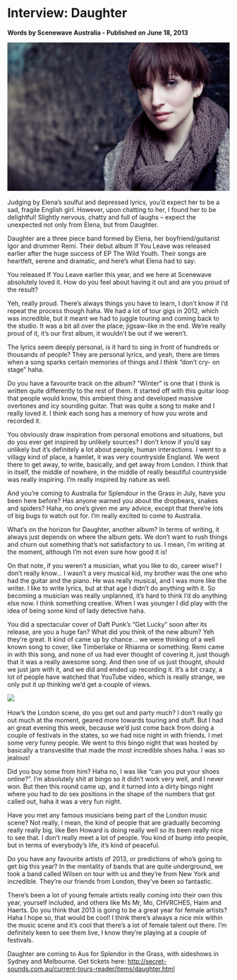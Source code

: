 # Interview: Daughter

**Words by Scenewave Australia - Published on June 18, 2013**

<img src="/Images/Jay McLaughlin/MCLAUGHLIN_110121_00633-Edit.JPG">

Judging by Elena’s soulful and depressed lyrics, you’d expect her to be a sad, fragile English girl. However, upon chatting to her, I found her to be delightful! Slightly nervous, chatty and full of laughs – expect the unexpected not only from Elena, but from Daughter.

Daughter are a three piece band formed by Elena, her boyfriend/guitarist Igor and drummer Remi. Their debut album If You Leave was released earlier after the huge success of EP The Wild Youth. Their songs are heartfelt, serene and dramatic, and here’s what Elena had to say:

You released If You Leave earlier this year, and we here at Scenewave absolutely loved it. How do you feel about having it out and are you proud of the result?

Yeh, really proud. There’s always things you have to learn, I don’t know if I’d repeat the process though haha. We had a lot of tour gigs in 2012, which was incredible, but it meant we had to juggle touring and coming back to the studio. It was a bit all over the place; jigsaw-like in the end. We’re really proud of it, it’s our first album, it wouldn’t be out if we weren’t.

The lyrics seem deeply personal, is it hard to sing in front of hundreds or thousands of people?
They are personal lyrics, and yeah, there are times when a song sparks certain memories of things and I think “don’t cry- on stage” haha.

Do you have a favourite track on the album?
“Winter” is one that I think is written quite differently to the rest of them. It started off with this guitar loop that people would know, this ambient thing and developed massive overtones and icy sounding guitar. That was quite a song to make and I really loved it. I think each song has a memory of how you wrote and recorded it.

You obviously draw inspiration from personal emotions and situations, but do you ever get inspired by unlikely sources?
I don’t know if you’d say unlikely but it’s definitely a lot about people, human interactions. I went to a villagy kind of place, a hamlet, it was very countryside England. We went there to get away, to write, basically, and get away from London. I think that in itself, the middle of nowhere, in the middle of really beautiful countryside was really inspiring. I’m really inspired by nature as well.

And you’re coming to Australia for Splendour in the Grass in July, have you been here before? Has anyone warned you about the dropbears, snakes and spiders?
Haha, no one’s given me any advice, except that there’re lots of big bugs to watch out for.  I’m really excited to come to Australia.

What’s on the horizon for Daughter, another album?
In terms of writing, it always just depends on where the album gets. We don’t want to rush things and churn out something that’s not satisfactory to us. I mean, I’m writing at the moment, although I’m not even sure how good it is!

On that note, if you weren’t a musician, what you like to do, career wise?
I don’t really know… I wasn’t a very musical kid, my brother was the one who had the guitar and the piano. He was really musical, and I was more like the writer. I like to write lyrics, but at that age I didn’t do anything with it. So becoming a musician was really unplanned, it’s hard to think I’d do anything else now. I think something creative. When I was younger I did play with the idea of being some kind of lady detective haha.

You did a spectacular cover of Daft Punk’s “Get Lucky” soon after its release, are you a huge fan? What did you think of the new album?
Yeh they’re great. It kind of came up by chance… we were thinking of a well known song to cover, like Timberlake or Rhianna or something. Remi came in with this song, and none of us had ever thought of covering it, just though that it was a really awesome song. And then one of us just thought, should we just jam with it, and we did and ended up recording it. It’s a bit crazy, a lot of people have watched that YouTube video, which is really strange, we only put it up thinking we’d get a couple of views.

[<img src="https://i.ytimg.com/vi/T5Cp55MvX54/maxresdefault.jpg">](https://www.youtube.com/watch?v=T5Cp55MvX54)

How’s the London scene, do you get out and party much?
I don’t really go out much at the moment, geared more towards touring and stuff. But I had an great evening this week, because we’d just come back from doing a couple of festivals in the states, so we had nice night in with friends. I met some very funny people. We went to this bingo night that was hosted by basically a transvestite that made the most incredible shoes haha. I was so jealous!

Did you buy some from him?
Haha no, I was like “can you put your shoes online?”. I’m absolutely shit at bingo so it didn’t work very well, and I never won. But then this round came up, and it turned into a dirty bingo night where you had to do sex positions in the shape of the numbers that got called out, haha it was a very fun night.

Have you met any famous musicians being part of the London music scene?
Not really, I mean, the kind of people that are gradually becoming really really big, like Ben Howard is doing really well so its been really nice to see that. I don’t really meet a lot of people. You kind of bump into people, but in terms of everybody’s life, it’s kind of peaceful.

Do you have any favourite artists of 2013, or predictions of who’s going to get big this year?
In the mentality of bands that are quite underground, we took a band called Wilsen on tour with us and they’re from New York and incredible. They’re our friends from London, they’ve been so fantastic.

There’s been a lot of young female artists really coming into their own this year, yourself included, and others like Ms Mr, Mo, CHVRCHES, Haim and Haerts. Do you think that 2013 is going to be a great year for female artists?
Haha I hope so, that would be cool! I think there’s always a nice mix within the music scene and it’s  cool that there’s a lot of female talent out there. I’m definitely keen to see them live, I know they’re playing at a couple of festivals.

Daughter are coming to Aus for Splendor in the Grass, with sideshows in Sydney and Melbourne. Get tickets here: http://secret-sounds.com.au/current-tours-reader/items/daughter.html

